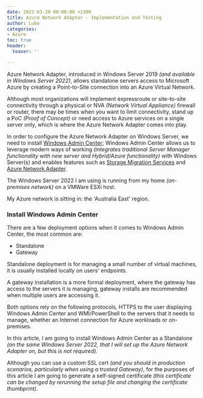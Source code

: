 ```yaml
---
date: 2022-03-29 00:00:00 +1300
title: Azure Network Adapter - Implementation and Testing
author: Luke
categories:
- Azure
toc: true
header:
  teaser: ''

---
```

Azure Network Adapter, introduced in Windows Server 2019 _(and available in Windows Server 2022)_, allows standalone servers access to Microsoft Azure by creating a Point-to-Site connection into an Azure Virtual Network.

Although most organizations will implement expressroute or site-to-site connectivity through a physical or NVA _(Network Virtual Appliance)_ firewall or router, there may be times when you want to limit connectivity, stand up a PoC _(Proof of Concept)_ or need access to Azure services on a single server only, which is where the Azure Network Adapter comes into play.

In order to configure the Azure Network Adapter on Windows Server, we need to install [Windows Admin Center](https://docs.microsoft.com/en-us/windows-server/manage/windows-admin-center/overview "Windows Admin Center"); Windows Admin Center allows us to leverage modern ways of working _(integrates traditional Server Manager functionality with new server and Hybrid/Azure functionality)_ with Windows Server(s) and enables features such as [Storage Migration Services](https://docs.microsoft.com/en-us/windows-server/storage/storage-migration-service/overview "Storage Migration Service overview") and [Azure Network Adapter](https://docs.microsoft.com/en-us/windows-server/manage/windows-admin-center/azure/use-azure-network-adapterhttps://docs.microsoft.com/en-us/windows-server/manage/windows-admin-center/azure/use-azure-network-adapter "Use Azure Network Adapter to connect a server to an Azure Virtual Network").

The Windows Server 2022 I am using is running from my home _(on-premises network)_ on a VMWare ESXi host.

My Azure network is sitting in: the 'Australia East' region.

### Install Windows Admin Center

There are a few deployment options when it comes to Windows Admin Center, the most common are:

* Standalone
* Gateway

Standalone deployment is for managing a small number of virtual machines, it is usually installed locally on users' endpoints.

A gateway installation is a more formal deployment, where the gateway has access to the servers it is managing, gateway installs are recommended when multiple users are accessing it.

Both options rely on the following protocols, HTTPS to the user displaying Windows Admin Center and WMI/PowerShell to the servers that it needs to manage, whether an Internet connection for Azure workloads or on-premises.

In this article, I am going to install Windows Admin Center as a Standalone _(on the same Windows Server 2022, that I will set up the Azure Network Adapter on, but this is not required)._ 

Although you can use a custom SSL cert _(and you should in production scenarios, particularly when using a trusted Gateway)_, for the purposes of this article I am going to generate a self-signed certificate _(this certificate can be changed by rerunning the setup file and changing the certificate thumbprint)_.